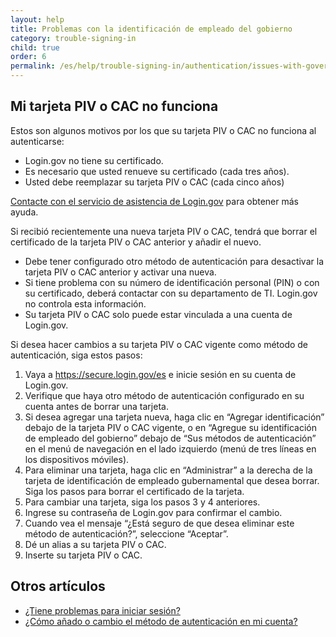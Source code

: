 ```yaml
---
layout: help
title: Problemas con la identificación de empleado del gobierno
category: trouble-signing-in
child: true
order: 6
permalink: /es/help/trouble-signing-in/authentication/issues-with-government-employee-id-piv-cac/
---
```


## Mi tarjeta PIV o CAC no funciona

Estos son algunos motivos por los que su tarjeta PIV o CAC no funciona al autenticarse:

* Login.gov no tiene su certificado.
* Es necesario que usted renueve su certificado (cada tres años).
* Usted debe reemplazar su tarjeta PIV o CAC (cada cinco años)

[Contacte con el servicio de asistencia de Login.gov](https://login.gov/es/contact/) para obtener más ayuda.

Si recibió recientemente una nueva tarjeta PIV o CAC, tendrá que borrar el certificado de la tarjeta PIV o CAC anterior y añadir el nuevo.
* Debe tener configurado otro método de autenticación para desactivar la tarjeta PIV o CAC anterior y activar una nueva.
* Si tiene problema con su número de identificación personal (PIN) o con su certificado, deberá contactar con su departamento de TI. Login.gov no controla esta información.
* Su tarjeta PIV o CAC solo puede estar vinculada a una cuenta de Login.gov.

Si desea hacer cambios a su tarjeta PIV o CAC vigente como método de autenticación, siga estos pasos:

1. Vaya a <https://secure.login.gov/es> e inicie sesión en su cuenta de Login.gov.
1. Verifique que haya otro método de autenticación configurado en su cuenta antes de borrar una tarjeta.
1. Si desea agregar una tarjeta nueva, haga clic en “Agregar identificación” debajo de la tarjeta PIV o CAC vigente, o en “Agregue su identificación de empleado del gobierno” debajo de “Sus métodos de autenticación” en el menú de navegación en el lado izquierdo (menú de tres líneas en los dispositivos móviles).
1. Para eliminar una tarjeta, haga clic en “Administrar” a la derecha de la tarjeta de identificación de empleado gubernamental que desea borrar. Siga los pasos para borrar el certificado de la tarjeta.
1. Para cambiar una tarjeta, siga los pasos 3 y 4 anteriores.
1. Ingrese su contraseña de Login.gov para confirmar el cambio.
1. Cuando vea el mensaje “¿Está seguro de que desea eliminar este método de autenticación?”, seleccione “Aceptar”.
1. Dé un alias a su tarjeta PIV o CAC.
1. Inserte su tarjeta PIV o CAC.

## Otros artículos

* [¿Tiene problemas para iniciar sesión?](#)
* [¿Cómo añado o cambio el método de autenticación en mi cuenta?](#)
